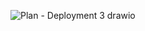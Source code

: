 ![Plan - Deployment 3 drawio](https://github.com/nalDaniels/Deployment3/assets/135375665/333f72a6-2216-4e2e-a95d-b35d8ac64da1)
